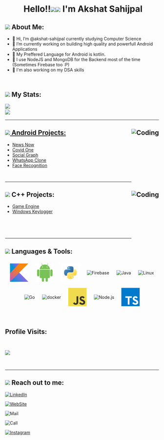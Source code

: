 # <p align="center">️ Hello!!<img src="https://media.giphy.com/media/LY8yDak6Tngb6FfPrt/giphy.gif" width="30"><img src="https://media.giphy.com/media/LY8yDak6Tngb6FfPrt/giphy.gif" width="30"> I'm Akshat Sahijpal </p>  

## <img src="https://media.giphy.com/media/SS8CV2rQdlYNLtBCiF/giphy.gif" width="30"> **About Me:**

- 👋 Hi, I’m @akshat-sahijpal currently studying Computer Science
- 👀 I’m currently working on building high quality and powerfull Android Applications  
- 🌱 My Preffered Language for Android is kotlin.
- 💞️ I use NodeJS and MongoDB for the Backend most of the time (Sometimes Firebase too :P)
- 👀 I'm also working on my DSA skills  
<br/>

## <img src="https://media.giphy.com/media/VTErXIe8Q2kf0vMk11/giphy.gif" width="30"> **My Stats:**
 

<div id="mainDiv"> 
    <div id="divOne" class="boxes"> 
	<img src="https://github-readme-streak-stats.herokuapp.com/?user=akshat-sahijpal&theme=veu-light&hide_border=true" height="400"> 
    </div> 
    <div id="divTwo" class="boxes"> 
	<img src="https://github-readme-stats.vercel.app/api/top-langs/?username=akshat-sahijpal&layout=compact&theme=vue-light" height="300"> 
    </div> 
</div>   
    
<a href="https://github.com/akshat-sahijpal">

---

## <img src="https://media.giphy.com/media/IdD0bks4rFVA4PXCXn/giphy.gif" width="30"> **Android Projects:** <img align="right" alt="Coding" height="200"  src="https://media.giphy.com/media/Lmy23L3RkJ0sEWokRN/giphy.gif">
- [News Now](https://github.com/akshat-sahijpal/News-Now)
- [Covid One](https://github.com/akshat-sahijpal/Covid-One)
- [Social Graph](https://github.com/akshat-sahijpal/Social-Graph)
- [WhatsApp Clone](https://github.com/akshat-sahijpal/Watsapp-Clone)
- [Face Recognition](https://github.com/akshat-sahijpal/Face-Recognition)

<br/>

---

## <img src="https://media.giphy.com/media/IdD0bks4rFVA4PXCXn/giphy.gif" width="30"> **C++ Projects:** <img align="right" alt="Coding" height="200" src="https://pluralsight.imgix.net/paths/path-icons/c-plus-plus-93c7ddd5cc.png">
- [Game Engine](https://github.com/akshat-sahijpal/Game-Engine)
- [Windows Keylogger](https://github.com/akshat-sahijpal/Windows-KeyLogger)
<br>
<br>
<br/>

---
## <img src="https://media.giphy.com/media/hY2reRurgUNekafQ45/giphy.gif" width="30"> **Languages & Tools:**

<p align="center">
  <img align="center" style="margin: 10px" src="https://raw.githubusercontent.com/github/explore/80688e429a7d4ef2fca1e82350fe8e3517d3494d/topics/kotlin/kotlin.png" alt="Kotlin" width="60" />
   <img align="center" style="margin: 10px" src="https://raw.githubusercontent.com/github/explore/80688e429a7d4ef2fca1e82350fe8e3517d3494d/topics/android/android.png" alt="Android" width="60" /> 
 <img align="center" style="margin: 10px" src="https://raw.githubusercontent.com/github/explore/80688e429a7d4ef2fca1e82350fe8e3517d3494d/topics/python/python.png" alt="Python" width="60"  />
    <img align="center" style="margin: 10px" src="https://www.vectorlogo.zone/logos/firebase/firebase-icon.svg" alt="Firebase" width="60" />
    <img align="center" style="margin: 10px" src="https://cdn4.iconfinder.com/data/icons/logos-and-brands/512/181_Java_logo_logos-128.png" alt="Java" width="60"/>
 <img align="center" style="margin: 10px" src="https://cdn3.iconfinder.com/data/icons/logos-brands-3/24/logo_brand_brands_logos_linux-512.png" alt="Linux" width="60"  />
    <img align="center" style="margin: 10px" src="https://rawcdn.githack.com/devicons/devicon/9c6bfdb9783cdfe1018666ed76adcfd3eab6fad6/icons/go/go-original.svg" alt="Go" width="60"  />
     <img align="center" style="margin: 10px" src="https://rawcdn.githack.com/devicons/devicon/9c6bfdb9783cdfe1018666ed76adcfd3eab6fad6/icons/docker/docker-original-wordmark.svg" alt="docker" width="60"  />
  <img align="center" style="margin: 10px" src="https://raw.githubusercontent.com/github/explore/80688e429a7d4ef2fca1e82350fe8e3517d3494d/topics/javascript/javascript.png" alt="JavaScript" width="60"  />
  <img align="center" style="margin: 10px" src="https://rawcdn.githack.com/devicons/devicon/9c6bfdb9783cdfe1018666ed76adcfd3eab6fad6/icons/nodejs/nodejs-original-wordmark.svg" alt="Node.js" width="60"  />
 <img align="center" style="margin: 10px" src="https://raw.githubusercontent.com/github/explore/80688e429a7d4ef2fca1e82350fe8e3517d3494d/topics/typescript/typescript.png" alt="TypeScript" width="60"  />
</p>
<br/>

##  **Profile Visits:**

<br />

![](https://komarev.com/ghpvc/?username=akshat-sahijpal&style=flat-square)

<br />

---

## <img src="https://media.giphy.com/media/SxEpEO1DO7ngPVwDof/giphy.gif" width="30"> **Reach out to me:** ️ 

[![LinkedIn](https://img.shields.io/badge/LinkedIn-akshat%20sahijpal-informationl?labelColor=black&logo=linkedin&logoColor=0077b5&&color=#0077b5%22)](https://www.linkedin.com/in/akshat-sahijpal-651b441a6/)


[![WebSite](https://img.shields.io/badge/website-WebSite-informationl?labelColor=black&logo=Web&logoColor=0077b5&&color=#0077b5%22)](https://akshat-sahijpal.github.io/Akshat-Portfolio/)

![Mail](https://img.shields.io/badge/Email-ofakshat2001@gmail.com-informationl?&labelColor=black&logo=gmail&logoColor=0077b5&&color=#0077b5%22)

![Call](https://img.shields.io/badge/Phone-+91%209501199411-informationl?&labelColor=black&logo=call&logoColor=0077b5&&color=#0077b5%22)

[![Instagram](https://img.shields.io/badge/Instagram-akshat%20sahijpal-informationl?labelColor=black&logo=instagram&logoColor=0077b5&&color=#0077b5%22)](https://www.instagram.com/)
